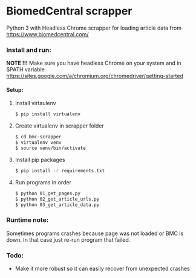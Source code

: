 # BiomedCentral scrapper

Python 3 with Headless Chrome scrapper for loading article data from https://www.biomedcentral.com/

### Install and run:
**NOTE !!!** 
Make sure you have headless Chrome on your system and in $PATH variable
https://sites.google.com/a/chromium.org/chromedriver/getting-started

#### Setup:
1. Install virtaulenv
    ```sh
    $ pip install virtualenv
    ```
2. Create virtualenv in scrapper folder
    ```sh
    $ cd bmc-scrapper
    $ virtualenv venv
    $ source venv/bin/activate
    ```
3. Install pip packages
    ```sh
    $ pip install -r requirements.txt
    ```
4. Run programs in order
    ```sh
    $ python 01_get_pages.py
    $ python 02_get_article_urls.py
    $ python 03_get_article_data.py
    ```
    
### Runtime note:
Sometimes programs crashes because page was not loaded or BMC is down. In that case just re-run program that failed.

### Todo:
- Make it more robust so it can easily recover from unexpected crashes